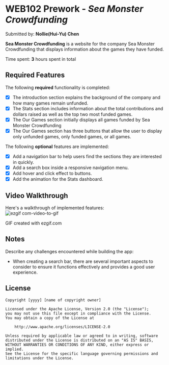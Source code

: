 # WEB102 Prework - *Sea Monster Crowdfunding*

Submitted by: **Nollie(Hui-Yu) Chen**

**Sea Monster Crowdfunding** is a website for the company Sea Monster Crowdfunding that displays information about the games they have funded.

Time spent: **3** hours spent in total

## Required Features

The following **required** functionality is completed:

* [x] The introduction section explains the background of the company and how many games remain unfunded.
* [x] The Stats section includes information about the total contributions and dollars raised as well as the top two most funded games.
* [x] The Our Games section initially displays all games funded by Sea Monster Crowdfunding
* [x] The Our Games section has three buttons that allow the user to display only unfunded games, only funded games, or all games.

The following **optional** features are implemented:

* [x] Add a navigation bar to help users find the sections they are interested in quickly.
* [x] Add a search box inside a responsive navigation menu.
* [x] Add hover and click effect to buttons.
* [x] Add the animation for the Stats dashboard.

## Video Walkthrough

Here's a walkthrough of implemented features:  <br/>
![ezgif com-video-to-gif](https://github.com/nolliechyTW/web102_prework/assets/106467497/879d905a-54b3-4f91-ab16-287f5f9a0be5)

<!-- Replace this with whatever GIF tool you used! -->
GIF created with ezgif.com
<!-- Recommended tools:
[Kap](https://getkap.co/) for macOS
[ScreenToGif](https://www.screentogif.com/) for Windows
[peek](https://github.com/phw/peek) for Linux. -->

## Notes

Describe any challenges encountered while building the app:  <br/>
- When creating a search bar, there are several important aspects to consider to ensure it functions effectively and provides a good user experience.  <br/>

## License

    Copyright [yyyy] [name of copyright owner]

    Licensed under the Apache License, Version 2.0 (the "License");
    you may not use this file except in compliance with the License.
    You may obtain a copy of the License at

        http://www.apache.org/licenses/LICENSE-2.0

    Unless required by applicable law or agreed to in writing, software
    distributed under the License is distributed on an "AS IS" BASIS,
    WITHOUT WARRANTIES OR CONDITIONS OF ANY KIND, either express or implied.
    See the License for the specific language governing permissions and
    limitations under the License.
